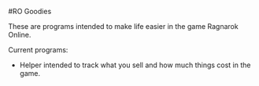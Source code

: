 #RO Goodies

These are programs intended to make life easier in the game Ragnarok
Online.

Current programs:

- Helper intended to track what you sell and how much things cost in the
  game.
